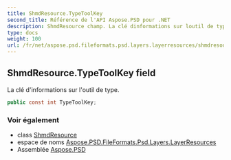 ```yaml
---
title: ShmdResource.TypeToolKey
second_title: Référence de l'API Aspose.PSD pour .NET
description: ShmdResource champ. La clé dinformations sur loutil de type.
type: docs
weight: 100
url: /fr/net/aspose.psd.fileformats.psd.layers.layerresources/shmdresource/typetoolkey/
---
```

## ShmdResource.TypeToolKey field

La clé d'informations sur l'outil de type.

```csharp
public const int TypeToolKey;
```

### Voir également

* class [ShmdResource](../)
* espace de noms [Aspose.PSD.FileFormats.Psd.Layers.LayerResources](../../shmdresource/)
* Assemblée [Aspose.PSD](../../../)


